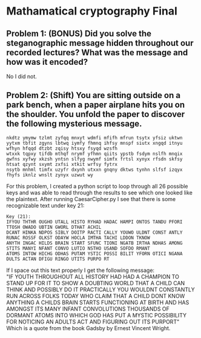 # Mathamatical cryptography Final
## Problem 1: (BONUS) Did you solve the steganographic message hidden throughout our recorded lectures? What was the message and how was it encoded?
No I did not.

## Problem 2: (Shift) You are sitting outside on a park bench, when a paper airplane hits you on the shoulder. You unfold the paper to discover the following mysterious message. 
```
nkdtz ymymw tzlmt zyfqq mnxyt wdmfi mfifh mfrun tsytx yfsiz uktwn yytxm tbfit zgyns lbtwq iymfy fhmnq ihfsy mnspf siutx xngqd itnyu wfhyn hfqqd dtzbt zqisy htsxy fsyqd wzsfh
wtxxk tqpxy tifdb mthqf nrymf yfhmn qiits ypstb fsdym nslfh mnqix gwfns xyfwy xkzsh yntsn slfyg nwymf simfx frtsl xynyx rfsdn skfsy htsat qzynt sxymt zxfsi xtkit wrfsy fytrx
nsytb mnhml timfx uzyfr dxynh utxxn gnqny dktws tynhn slfsf izqyx fhyfs iknlz wnslt zynyx uzwut wy
```
For this problem, I created a python script to loop through all 26 possible keys and was able to read through the results to see which one looked like the plaintext. After running CaesarCipher.py I see that there is some recognizable text under key 21:
```
Key (21):
IFYOU THTHR OUGHO UTALL HISTO RYHAD HADAC HAMPI ONTOS TANDU PFORI TTOSH OWADO UBTIN GWORL DTHAT ACHIL 
DCANT HINKA NDPOS SIBLY DOITP RACTI CALLY YOUWO ULDNT CONST ANTLY RUNAC ROSSF OLKST ODAYW HOCLA IMTHA TACHI LDDON TKNOW 
ANYTH INGAC HILDS BRAIN START SFUNC TIONI NGATB IRTHA NDHAS AMONG STITS MANYI NFANT CONVO LUTIO NSTHO USAND SOFDO RMANT 
ATOMS INTOW HICHG ODHAS PUTAM YSTIC POSSI BILIT YFORN OTICI NGANA DULTS ACTAN DFIGU RINGO UTITS PURPO RT
``` 
If I space out this text properly I get the following message: <br>
"IF YOUTH THROUGHOUT ALL HISTORY HAD HAD A CHAMPION TO STAND UP FOR IT TO SHOW A DOUBTING WORLD THAT A CHILD CAN THINK AND POSSIBLY DO IT PRACTICALLY YOU WOULDNT CONSTANTLY RUN ACROSS FOLKS TODAY WHO CLAIM THAT A CHILD DONT KNOW ANYTHING A CHILDS BRAIN STARTS FUNCTIONING AT BIRTH AND HAS AMONGST ITS MANY INFANT CONVOLUTIONS THOUSANDS OF DORMANT ATOMS INTO WHICH GOD HAS PUT A MYSTIC POSSIBILITY FOR NOTICING AN ADULTS ACT AND FIGURING OUT ITS PURPORT" <br>
Which is a quote from the book Gadsby by Ernest Vincent Wright.
